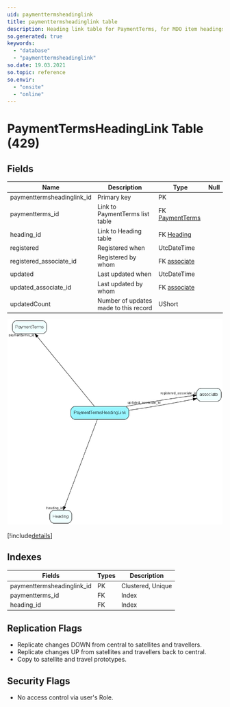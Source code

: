 ```yaml
---
uid: paymenttermsheadinglink
title: paymenttermsheadinglink table
description: Heading link table for PaymentTerms, for MDO item headings
so.generated: true
keywords:
  - "database"
  - "paymenttermsheadinglink"
so.date: 19.03.2021
so.topic: reference
so.envir:
  - "onsite"
  - "online"
---
```


# PaymentTermsHeadingLink Table (429)

## Fields

| Name | Description | Type | Null |
|------|-------------|------|:----:|
|paymenttermsheadinglink\_id|Primary key|PK| |
|paymentterms\_id|Link to PaymentTerms list table|FK [PaymentTerms](PaymentTerms.md)| |
|heading\_id|Link to Heading table|FK [Heading](Heading.md)| |
|registered|Registered when|UtcDateTime| |
|registered\_associate\_id|Registered by whom|FK [associate](associate.md)| |
|updated|Last updated when|UtcDateTime| |
|updated\_associate\_id|Last updated by whom|FK [associate](associate.md)| |
|updatedCount|Number of updates made to this record|UShort| |


![PaymentTermsHeadingLink table relationship diagram](media\PaymentTermsHeadingLink.png)

[!include[details](./includes/PaymentTermsHeadingLink.md)]

## Indexes

| Fields | Types | Description |
|--------|-------|-------------|
|paymenttermsheadinglink\_id |PK |Clustered, Unique |
|paymentterms\_id |FK |Index |
|heading\_id |FK |Index |

## Replication Flags

* Replicate changes DOWN from central to satellites and travellers.
* Replicate changes UP from satellites and travellers back to central.
* Copy to satellite and travel prototypes.

## Security Flags

* No access control via user's Role.


